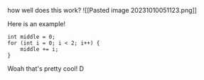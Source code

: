 how well does this work?
![[Pasted image 20231010051123.png]]

Here is an example!
```
int middle = 0;
for (int i = 0; i < 2; i++) {
	middle += i;
}
```

Woah that's pretty cool! D